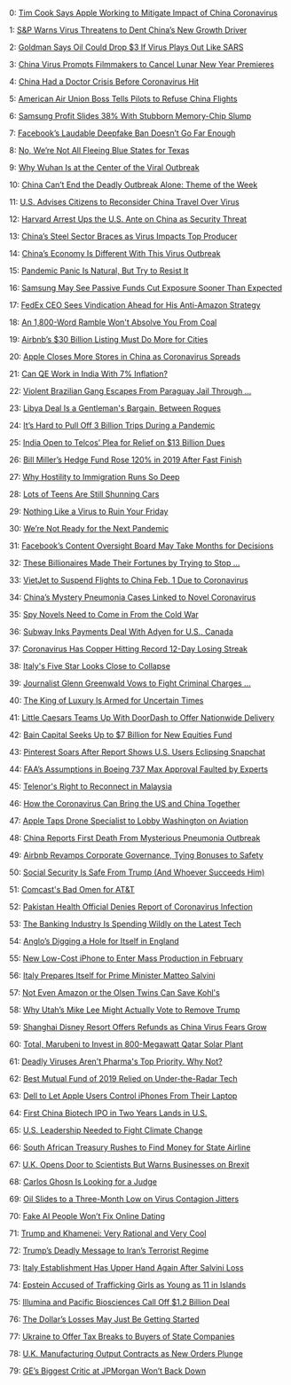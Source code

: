 0: 	 [Tim Cook Says Apple Working to Mitigate Impact of China Coronavirus](https://www.bloomberg.com/news/articles/2020-01-28/cook-says-apple-working-to-mitigate-impact-of-china-coronavirus) 

1: 	 [S&amp;P Warns Virus Threatens to Dent China’s New Growth Driver](https://www.bloomberg.com/news/articles/2020-01-24/s-p-warns-virus-threatens-to-dent-china-s-new-growth-driver) 

2: 	 [Goldman Says Oil Could Drop $3 If Virus Plays Out Like SARS](https://www.bloomberg.com/news/articles/2020-01-22/goldman-says-oil-could-fall-3-as-china-s-deadly-virus-spreads) 

3: 	 [China Virus Prompts Filmmakers to Cancel Lunar New Year Premieres](https://www.bloomberg.com/news/articles/2020-01-23/china-virus-prompts-filmmakers-to-cancel-new-year-premieres) 

4: 	 [China Had a Doctor Crisis Before Coronavirus Hit](https://www.bloomberg.com/opinion/articles/2020-01-28/china-had-a-doctor-crisis-before-coronavirus-hit-wuhan) 

5: 	 [American Air Union Boss Tells Pilots to Refuse China Flights](https://www.bloomberg.com/news/articles/2020-01-30/american-air-pilots-union-tells-members-to-refuse-china-flights) 

6: 	 [Samsung Profit Slides 38% With Stubborn Memory-Chip Slump](https://www.bloomberg.com/news/articles/2020-01-29/samsung-misses-estimates-as-memory-chip-prices-continue-slide) 

7: 	 [Facebook’s Laudable Deepfake Ban Doesn’t Go Far Enough](https://www.bloomberg.com/opinion/articles/2020-01-08/facebook-deepfake-ban-is-laudable-but-doesn-t-go-far-enough) 

8: 	 [No, We’re Not All Fleeing Blue States for Texas](https://www.bloomberg.com/opinion/articles/2020-01-09/no-we-re-not-all-fleeing-blue-states-for-texas) 

9: 	 [Why Wuhan Is at the Center of the Viral Outbreak](https://www.bloomberg.com/opinion/articles/2020-01-23/coronavirus-why-wuhan-is-at-the-center-of-the-viral-outbreak) 

10: 	 [China Can’t End the Deadly Outbreak Alone: Theme of the Week](https://www.bloomberg.com/opinion/articles/2020-01-26/coronavirus-china-can-t-solve-deadly-pandemic-alone) 

11: 	 [U.S. Advises Citizens to Reconsider China Travel Over Virus](https://www.bloomberg.com/news/articles/2020-01-27/u-s-says-no-new-coronavirus-cases-with-110-under-monitoring) 

12: 	 [Harvard Arrest Ups the U.S. Ante on China as Security Threat](https://www.bloomberg.com/news/articles/2020-01-28/harvard-university-professor-accused-of-lying-about-china-ties) 

13: 	 [China’s Steel Sector Braces as Virus Impacts Top Producer](https://www.bloomberg.com/news/articles/2020-01-29/china-s-steel-sector-braces-as-virus-impacts-biggest-producer) 

14: 	 [China’s Economy Is Different With This Virus Outbreak](https://www.bloomberg.com/opinion/articles/2020-01-27/coronavirus-china-s-economy-is-different-from-sars-period) 

15: 	 [Pandemic Panic Is Natural, But Try to Resist It](https://www.bloomberg.com/opinion/articles/2020-01-27/coronavirus-pandemic-may-spark-market-panic-but-try-to-resist-k5vzim8y) 

16: 	 [Samsung May See Passive Funds Cut Exposure Sooner Than Expected](https://www.bloomberg.com/news/articles/2020-01-23/samsung-may-see-passive-funds-cut-exposure-sooner-than-expected) 

17: 	 [FedEx CEO Sees Vindication Ahead for His Anti-Amazon Strategy](https://www.bloomberg.com/news/articles/2020-01-28/fedex-s-smith-promises-2020-rebound-will-prove-him-right-again) 

18: 	 [An 1,800-Word Ramble Won't Absolve You From Coal](https://www.bloomberg.com/opinion/articles/2020-01-14/siemens-ceo-joe-kaeser-s-odd-defense-of-carmichael-coal-project) 

19: 	 [Airbnb’s $30 Billion Listing Must Do More for Cities](https://www.bloomberg.com/opinion/articles/2020-01-21/airbnb-s-30-billion-listing-must-do-more-for-cities) 

20: 	 [Apple Closes More Stores in China as Coronavirus Spreads](https://www.bloomberg.com/news/articles/2020-01-29/apple-closes-more-stores-in-china-as-coronavirus-spreads) 

21: 	 [Can QE Work in India With 7% Inflation?](https://www.bloomberg.com/opinion/articles/2020-01-14/india-s-economic-stagnation-poses-bigger-worry-than-inflation) 

22: 	 [Violent Brazilian Gang Escapes From Paraguay Jail Through ...](https://www.bloomberg.com/news/articles/2020-01-19/violent-brazilian-gang-escapes-from-paraguay-jail-through-tunnel) 

23: 	 [Libya Deal Is a Gentleman's Bargain, Between Rogues](https://www.bloomberg.com/opinion/articles/2020-01-20/libya-deal-is-a-gentleman-s-bargain-between-rogues) 

24: 	 [It’s Hard to Pull Off 3 Billion Trips During a Pandemic](https://www.bloomberg.com/opinion/articles/2020-01-24/coronavirus-hits-china-s-travel-sector-but-it-has-other-problems) 

25: 	 [India Open to Telcos’ Plea for Relief on $13 Billion Dues](https://www.bloomberg.com/news/articles/2020-01-17/india-open-to-telecom-firms-plea-for-relief-on-13-billion-dues) 

26: 	 [Bill Miller’s Hedge Fund Rose 120% in 2019 After Fast Finish](https://www.bloomberg.com/news/articles/2020-01-23/bill-miller-s-hedge-fund-rose-120-in-19-investor-letter-shows) 

27: 	 [Why Hostility to Immigration Runs So Deep](https://www.bloomberg.com/opinion/articles/2020-01-13/why-hostility-to-immigration-runs-so-deep-in-developed-nations) 

28: 	 [Lots of Teens Are Still Shunning Cars](https://www.bloomberg.com/opinion/articles/2020-01-08/percentage-of-teenage-drivers-falls-again-in-sign-of-peak-cars) 

29: 	 [Nothing Like a Virus to Ruin Your Friday](https://www.bloomberg.com/opinion/articles/2020-01-31/coronavirus-boeing-737-max-woes-add-to-industrial-growth-threats) 

30: 	 [We’re Not Ready for the Next Pandemic](https://www.bloomberg.com/opinion/articles/2020-01-21/china-virus-we-re-not-ready-for-a-pandemic) 

31: 	 [Facebook’s Content Oversight Board May Take Months for Decisions](https://www.bloomberg.com/news/articles/2020-01-28/facebook-s-content-oversight-board-may-take-months-for-decisions) 

32: 	 [These Billionaires Made Their Fortunes by Trying to Stop ...](https://www.bloomberg.com/features/2020-green-billionaires/) 

33: 	 [VietJet to Suspend Flights to China Feb. 1 Due to Coronavirus](https://www.bloomberg.com/news/articles/2020-01-31/vietjet-to-suspend-flights-to-china-feb-1-due-to-coronavirus) 

34: 	 [China’s Mystery Pneumonia Cases Linked to Novel Coronavirus](https://www.bloomberg.com/news/articles/2020-01-08/china-s-mystery-pneumonia-illness-may-be-linked-to-new-virus) 

35: 	 [Spy Novels Need to Come in From the Cold War](https://www.bloomberg.com/opinion/articles/2020-01-26/spy-novels-need-to-come-in-from-the-cold-war) 

36: 	 [Subway Inks Payments Deal With Adyen for U.S., Canada](https://www.bloomberg.com/news/articles/2020-01-28/subway-inks-payments-deal-with-adyen-for-u-s-canada) 

37: 	 [Coronavirus Has Copper Hitting Record 12-Day Losing Streak](https://www.bloomberg.com/news/articles/2020-01-30/copper-falls-in-record-losing-streak-as-china-extends-holidays) 

38: 	 [Italy's Five Star Looks Close to Collapse](https://www.bloomberg.com/opinion/articles/2020-01-24/italy-s-populist-five-star-experiment-is-on-the-verge-of-collapse) 

39: 	 [Journalist Glenn Greenwald Vows to Fight Criminal Charges ...](https://www.bloomberg.com/news/articles/2020-01-21/american-journalist-vows-to-fight-criminal-charges-in-brazil) 

40: 	 [The King of Luxury Is Armed for Uncertain Times](https://www.bloomberg.com/opinion/articles/2020-01-29/king-of-luxury-lvmh-is-armed-for-uncertain-times) 

41: 	 [Little Caesars Teams Up With DoorDash to Offer Nationwide Delivery](https://www.bloomberg.com/news/articles/2020-01-06/little-caesars-enlists-doordash-in-cheap-delivery-plan-rollout) 

42: 	 [Bain Capital Seeks Up to $7 Billion for New Equities Fund](https://www.bloomberg.com/news/articles/2020-01-09/bain-capital-seeks-up-to-7-billion-for-new-equities-fund) 

43: 	 [Pinterest Soars After Report Shows U.S. Users Eclipsing Snapchat](https://www.bloomberg.com/news/articles/2020-01-14/pinterest-soars-after-report-shows-u-s-users-eclipsing-snapchat) 

44: 	 [FAA’s Assumptions in Boeing 737 Max Approval Faulted by Experts](https://www.bloomberg.com/news/articles/2020-01-16/expert-panel-recommends-reforms-after-review-of-737-max-approval) 

45: 	 [Telenor's Right to Reconnect in Malaysia](https://www.bloomberg.com/opinion/articles/2020-01-24/telenor-s-right-to-resume-talks-with-axiata-in-malaysia) 

46: 	 [How the Coronavirus Can Bring the US and China Together](https://www.bloomberg.com/news/articles/2020-01-30/how-the-coronavirus-can-bring-the-u-s-and-china-together) 

47: 	 [Apple Taps Drone Specialist to Lobby Washington on Aviation](https://www.bloomberg.com/news/articles/2020-01-15/apple-taps-drone-specialist-to-lobby-washington-on-aviation) 

48: 	 [China Reports First Death From Mysterious Pneumonia Outbreak](https://www.bloomberg.com/news/articles/2020-01-11/china-reports-first-death-from-mysterious-pneumonia-outbreak) 

49: 	 [Airbnb Revamps Corporate Governance, Tying Bonuses to Safety](https://www.bloomberg.com/news/articles/2020-01-17/airbnb-revamps-corporate-governance-tying-bonuses-to-safety) 

50: 	 [Social Security Is Safe From Trump (And Whoever Succeeds Him)](https://www.bloomberg.com/opinion/articles/2020-01-31/social-security-is-safe-from-trump-and-whoever-succeeds-him) 

51: 	 [Comcast's Bad Omen for AT&amp;T](https://www.bloomberg.com/opinion/articles/2020-01-23/comcast-cord-cutting-is-bad-omen-for-at-t-s-earnings) 

52: 	 [Pakistan Health Official Denies Report of Coronavirus Infection](https://www.bloomberg.com/news/articles/2020-01-26/pakistan-health-official-denies-report-of-coronavirus-infection) 

53: 	 [The Banking Industry Is Spending Wildly on the Latest Tech](https://www.bloomberg.com/opinion/articles/2020-01-23/the-banking-industry-is-spending-wildly-on-the-latest-tech) 

54: 	 [Anglo’s Digging a Hole for Itself in England](https://www.bloomberg.com/opinion/articles/2020-01-13/anglo-american-bid-for-u-k-s-sirius-would-be-a-gamble) 

55: 	 [New Low-Cost iPhone to Enter Mass Production in February](https://www.bloomberg.com/news/articles/2020-01-21/new-low-cost-iphone-said-to-enter-mass-production-in-february) 

56: 	 [Italy Prepares Itself for Prime Minister Matteo Salvini](https://www.bloomberg.com/opinion/articles/2020-01-22/italy-prepares-itself-for-prime-minister-matteo-salvini) 

57: 	 [Not Even Amazon or the Olsen Twins Can Save Kohl's](https://www.bloomberg.com/opinion/articles/2020-01-09/kohl-s-sales-sag-even-with-amazon-partnership-olsen-twins) 

58: 	 [Why Utah’s Mike Lee Might Actually Vote to Remove Trump](https://www.bloomberg.com/opinion/articles/2020-01-09/why-utah-republican-senator-mike-lee-might-vote-to-remove-trump-k56pp5j8) 

59: 	 [Shanghai Disney Resort Offers Refunds as China Virus Fears Grow](https://www.bloomberg.com/news/articles/2020-01-23/shanghai-disney-resort-offers-refunds-as-china-virus-fears-grow) 

60: 	 [Total, Marubeni to Invest in 800-Megawatt Qatar Solar Plant](https://www.bloomberg.com/news/articles/2020-01-19/total-marubeni-to-sign-qatar-solar-power-plant-deals-poster) 

61: 	 [Deadly Viruses Aren't Pharma's Top Priority. Why Not?](https://www.bloomberg.com/opinion/articles/2020-01-23/drug-industry-may-lack-pandemic-preparedness) 

62: 	 [Best Mutual Fund of 2019 Relied on Under-the-Radar Tech](https://www.bloomberg.com/opinion/articles/2020-01-10/best-mutual-fund-of-2019-relied-on-under-the-radar-tech) 

63: 	 [Dell to Let Apple Users Control iPhones From Their Laptop](https://www.bloomberg.com/news/articles/2020-01-02/dell-to-let-apple-users-control-iphones-from-their-laptop) 

64: 	 [First China Biotech IPO in Two Years Lands in U.S.](https://www.bloomberg.com/news/articles/2020-01-07/first-china-biotech-ipo-in-two-years-lands-in-u-s-ecm-watch) 

65: 	 [U.S. Leadership Needed to Fight Climate Change](https://www.bloomberg.com/news/articles/2020-01-21/hazmat-suits-deployed-on-planes-as-security-tightens-over-virus) 

66: 	 [South African Treasury Rushes to Find Money for State Airline](https://www.bloomberg.com/opinion/articles/2020-01-14/u-s-leadership-needed-in-battle-against-climate-change) 

67: 	 [U.K. Opens Door to Scientists But Warns Businesses on Brexit](https://www.bloomberg.com/news/articles/2020-01-16/s-african-treasury-scrabbles-to-find-funding-for-state-airline) 

68: 	 [Carlos Ghosn Is Looking for a Judge](https://www.bloomberg.com/news/articles/2020-01-26/u-k-opens-door-to-scientists-but-warns-businesses-on-brexit) 

69: 	 [Oil Slides to a Three-Month Low on Virus Contagion Jitters](https://www.bloomberg.com/opinion/articles/2020-01-08/carlos-ghosn-is-looking-for-a-judge) 

70: 	 [Fake AI People Won’t Fix Online Dating](https://www.bloomberg.com/news/articles/2020-01-26/oil-slumps-as-fears-grow-over-impact-of-deadly-virus) 

71: 	 [Trump and Khamenei: Very Rational and Very Cool](https://www.bloomberg.com/opinion/articles/2020-01-16/online-dating-app-problems-won-t-be-solved-with-ai) 

72: 	 [Trump’s Deadly Message to Iran’s Terrorist Regime](https://www.bloomberg.com/opinion/articles/2020-01-06/trump-and-khamenei-very-rational-and-very-cool) 

73: 	 [Italy Establishment Has Upper Hand Again After Salvini Loss](https://www.bloomberg.com/opinion/articles/2020-01-03/u-s-strike-against-iran-shows-trump-knows-how-to-fight-terrorism) 

74: 	 [Epstein Accused of Trafficking Girls as Young as 11 in Islands](https://www.bloomberg.com/news/articles/2020-01-27/italy-s-establishment-has-upper-hand-again-after-salvini-defeat-k5wgse53) 

75: 	 [Illumina and Pacific Biosciences Call Off $1.2 Billion Deal](https://www.bloomberg.com/news/articles/2020-01-15/epstein-accused-of-trafficking-girls-as-young-as-11-in-new-suit) 

76: 	 [The Dollar’s Losses May Just Be Getting Started](https://www.bloomberg.com/news/articles/2020-01-02/illumina-and-pacific-biosciences-call-off-1-2-billion-deal) 

77: 	 [Ukraine to Offer Tax Breaks to Buyers of State Companies](https://www.bloomberg.com/news/articles/2020-01-02/dollar-s-losses-may-be-just-getting-started-on-trade-truce-fed) 

78: 	 [U.K. Manufacturing Output Contracts as New Orders Plunge](https://www.bloomberg.com/news/articles/2020-01-22/ukraine-to-offer-tax-breaks-to-buyers-of-state-companies) 

79: 	 [GE’s Biggest Critic at JPMorgan Won’t Back Down](https://www.bloomberg.com/news/articles/2020-01-02/u-k-manufacturing-output-contracts-as-new-orders-plunge) 


